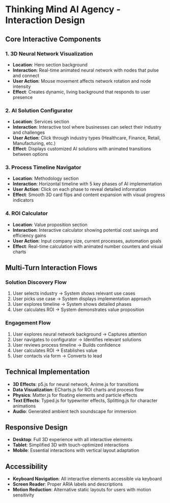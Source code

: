 # Thinking Mind AI Agency - Interaction Design

## Core Interactive Components

### 1. 3D Neural Network Visualization
- **Location**: Hero section background
- **Interaction**: Real-time animated neural network with nodes that pulse and connect
- **User Action**: Mouse movement affects network rotation and node intensity
- **Effect**: Creates dynamic, living background that responds to user presence

### 2. AI Solution Configurator
- **Location**: Services section
- **Interaction**: Interactive tool where businesses can select their industry and challenges
- **User Action**: Click through industry types (Healthcare, Finance, Retail, Manufacturing, etc.)
- **Effect**: Displays customized AI solutions with animated transitions between options

### 3. Process Timeline Navigator
- **Location**: Methodology section
- **Interaction**: Horizontal timeline with 5 key phases of AI implementation
- **User Action**: Click on each phase to reveal detailed information
- **Effect**: Smooth 3D card flips and content expansion with visual progress indicators

### 4. ROI Calculator
- **Location**: Value proposition section
- **Interaction**: Interactive calculator showing potential cost savings and efficiency gains
- **User Action**: Input company size, current processes, automation goals
- **Effect**: Real-time calculation with animated number counters and visual charts

## Multi-Turn Interaction Flows

### Solution Discovery Flow
1. User selects industry → System shows relevant use cases
2. User picks use case → System displays implementation approach
3. User explores timeline → System shows detailed phases
4. User calculates ROI → System demonstrates value proposition

### Engagement Flow
1. User explores neural network background → Captures attention
2. User navigates to configurator → Identifies relevant solutions
3. User reviews process timeline → Builds confidence
4. User calculates ROI → Establishes value
5. User contacts via form → Converts to lead

## Technical Implementation
- **3D Effects**: p5.js for neural network, Anime.js for transitions
- **Data Visualization**: ECharts.js for ROI charts and process flow
- **Physics**: Matter.js for floating elements and particle effects
- **Text Effects**: Typed.js for typewriter effects, Splitting.js for character animations
- **Audio**: Generated ambient tech soundscape for immersion

## Responsive Design
- **Desktop**: Full 3D experience with all interactive elements
- **Tablet**: Simplified 3D with touch-optimized interactions
- **Mobile**: Essential interactions with vertical layout adaptation

## Accessibility
- **Keyboard Navigation**: All interactive elements accessible via keyboard
- **Screen Reader**: Proper ARIA labels and descriptions
- **Motion Reduction**: Alternative static layouts for users with motion sensitivity